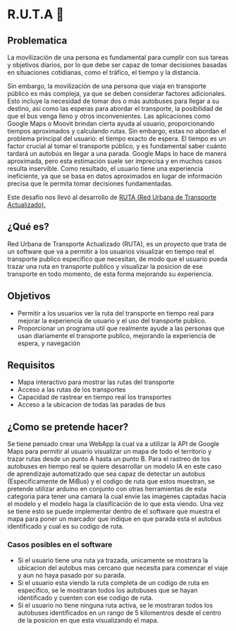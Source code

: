 # R.U.T.A 🚌
## Problematica
La movilización de una persona es fundamental para cumplir con sus tareas y objetivos diarios, por lo que debe ser capaz de tomar decisiones basadas en situaciones cotidianas, como el tráfico, el tiempo y la distancia.

Sin embargo, la movilización de una persona que viaja en transporte público es más compleja, ya que se deben considerar factores adicionales. Esto incluye la necesidad de tomar dos o más autobuses para llegar a su destino, así como las esperas para abordar el transporte, la posibilidad de que el bus venga lleno y otros inconvenientes. Las aplicaciones como Google Maps o Moovit brindan cierta ayuda al usuario, proporcionando tiempos aproximados y calculando rutas. Sin embargo, estas no abordan el problema principal del usuario: el tiempo exacto de espera. El tiempo es un factor crucial al tomar el transporte público, y es fundamental saber cuánto tardará un autobús en llegar a una parada. Google Maps lo hace de manera aproximada, pero esta estimación suele ser imprecisa y en muchos casos resulta inservible. Como resultado, el usuario tiene una experiencia ineficiente, ya que se basa en datos aproximados en lugar de información precisa que le permita tomar decisiones fundamentadas.

Este desafío nos llevó al desarrollo de <ins>RUTA (Red Urbana de Transporte Actualizado).</ins>

## ¿Qué es?
Red Urbana de Transporte Actualizado (RUTA), es un proyecto que trata de un software que va a permitir a los usuarios visualizar en tiempo real el transporte publico especifico que necesitan, de modo que el usuario pueda trazar una ruta en transporte publico y visualizar la posicion de ese transporte en todo momento, de esta forma mejorando su experiencia.

## Objetivos
  - Permitir a los usuarios ver la ruta del transporte en tiempo real para mejorar la experiencia de usuario y el uso del transporte publico.
  - Proporcionar un programa util que realmente ayude a las personas que usan diariamente el transporte publico, mejorando la experiencia de espera, y navegación

## Requisitos
  - Mapa interactivo para mostrar las rutas del transporte
  - Acceso a las rutas de los transportes
  - Capacidad de rastrear en tiempo real los transportes
  - Acceso a la ubicacion de todas las paradas de bus

## ¿Como se pretende hacer?
Se tiene pensado crear una WebApp la cual va a utilizar la API de Google Maps para permitir al usuario visualizar un mapa de todo el territorio y trazar rutas desde un punto A hasta un punto B. Para el rastreo de los autobuses en tiempo real se quiere desarrollar un modelo IA en este caso de aprendizaje automatizado que sea capaz de detectar un autobus (Especificamente de MiBus) y el codigo de ruta que estos muestran, se pretende utilizar arduino en conjunto con otras herramientas de esta categoria para tener una camara la cual envie las imagenes captadas hacia el modelo y el modelo haga la clasificación de lo que esta viendo. Una vez se tiene esto se puede implementar dentro de el software que muestra el mapa para poner un marcador que indique en que parada esta el autobus identificado y cual es su codigo de ruta. 
### Casos posibles en el software
  - Si el usuario tiene una ruta ya trazada, unicamente se mostrara la ubicacion del autobus mas cercano que necesita para comenzar el viaje y aun no haya pasado por su parada.
  - Si el usuario esta viendo la ruta completa de un codigo de ruta en especifico, se le mostraran todos los autobuses que se hayan identificado y cuenten con ese codigo de ruta.
  - Si el usuario no tiene ninguna ruta activa, se le mostraran todos los autobuses identificados en un rango de 5 kilomentros desde el centro de la posicion en que esta visualizando el mapa.
